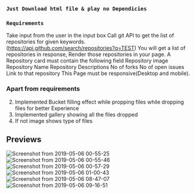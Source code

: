 

### `Just Download html file & play no Dependicies`



### `Requirements`

Take input from the user in the input box
Call git API to get the list of repositories for given keywords. (https://api.github.com/search/repositories?q=TEST) 
You will get a list of repositories in response, Render those repositories in your page.
A Repository card must contain the following field
Repository image
Repository Name
Repository Descriptions
No of forks 
No of open issues
Link to that repository
This Page must be responsive(Desktop and mobile).<br>



### Apart from requirements
2. Implemented Bucket filling effect while propping files while dropping files for better Experience
3. Implemented gallery showing all the files dropped
4. If not image shows type of files


## Previews 

![Screenshot from 2019-05-06 00-55-25](https://user-images.githubusercontent.com/32532380/57205954-cbda9200-6fdf-11e9-9733-ef523ad4ced5.png)
![Screenshot from 2019-05-06 00-55-46](https://user-images.githubusercontent.com/32532380/57205955-cbda9200-6fdf-11e9-9ad7-ce3fdebf72d7.png)
![Screenshot from 2019-05-06 00-57-29](https://user-images.githubusercontent.com/32532380/57205956-cbda9200-6fdf-11e9-8c75-211e32b7d32a.png)
![Screenshot from 2019-05-06 01-00-43](https://user-images.githubusercontent.com/32532380/57205957-cc732880-6fdf-11e9-947e-2af619eb34e9.png)
![Screenshot from 2019-05-06 08-47-07](https://user-images.githubusercontent.com/32532380/57205958-cc732880-6fdf-11e9-97c2-9053aaf8c504.png)
![Screenshot from 2019-05-06 09-16-51](https://user-images.githubusercontent.com/32532380/57205959-cc732880-6fdf-11e9-9285-7247fec606a2.png)
